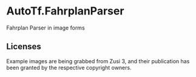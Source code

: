 # AutoTf.FahrplanParser
Fahrplan Parser in image forms



## Licenses
Example images are being grabbed from Zusi 3, and their publication has been granted by the respective copyright owners.